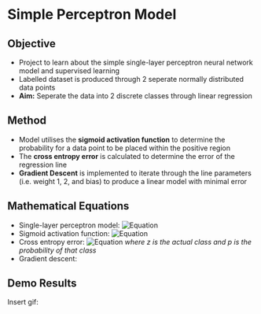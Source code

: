 # Simple Perceptron Model

## Objective
- Project to learn about the simple single-layer perceptron neural network model and supervised learning
- Labelled dataset is produced through 2 seperate normally distributed data points
- **Aim:** Seperate the data into 2 discrete classes through linear regression

## Method
- Model utilises the **sigmoid activation function** to determine the probability for a data point to be placed within the positive region
- The **cross entropy error** is calculated to determine the error of the regression line
- **Gradient Descent** is implemented to iterate through the line parameters (i.e. weight 1, 2, and bias) to produce a linear model with minimal error

## Mathematical Equations
- Single-layer perceptron model: ![Equation](https://latex.codecogs.com/svg.latex?\color{White}y%20%3D%20w_1%28x_1%29%20%2B%20w_2%28x_2%29%20%2B%20%5Ctext%7Bbias%7D)
- Sigmoid activation function: ![Equation](https://latex.codecogs.com/svg.latex?\color{White}p%20%3D%20\frac{1}{1%2Be^{-y}}) 
- Cross entropy error: ![Equation](https://latex.codecogs.com/svg.latex?\color{White}E%20%3D%20-\frac{1}{nrows}%20\cdot%20(\ln(p)z%20%2B%20\ln(1-p)(1-z))) *where z is the actual class and p is the probability of that class*
- Gradient descent:

## Demo Results
Insert gif:
